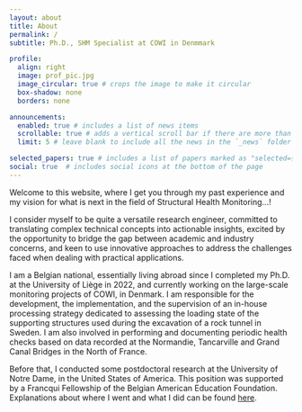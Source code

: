 ```yaml
---
layout: about
title: About
permalink: /
subtitle: Ph.D., SHM Specialist at COWI in Denmmark

profile:
  align: right
  image: prof_pic.jpg
  image_circular: true # crops the image to make it circular
  box-shadow: none
  borders: none

announcements:
  enabled: true # includes a list of news items
  scrollable: true # adds a vertical scroll bar if there are more than 3 news items
  limit: 5 # leave blank to include all the news in the `_news` folder

selected_papers: true # includes a list of papers marked as "selected={true}"
social: true  # includes social icons at the bottom of the page
---
```


Welcome to this website, where I get you through my past experience and my vision for what is next in the field of <span class="font-weight-bold">Structural Health Monitoring</span>...! 

I consider myself to be quite a versatile research engineer, committed to translating complex technical concepts into actionable insights, excited by the opportunity to bridge the gap between academic and industry concerns, and keen to use innovative approaches to address the challenges faced when dealing with practical applications.

I am a Belgian national, essentially living abroad since I completed my Ph.D. at the University of Liège in 2022, and currently working on the large-scale monitoring projects of COWI, in Denmark. I am responsible for the development, the implementation, and the supervision of an in-house processing strategy dedicated to assessing the loading state of the supporting structures used during the excavation of a rock tunnel in Sweden. I am also involved in performing and documenting periodic health checks based on data recorded at the Normandie, Tancarville and Grand Canal Bridges in the North of France. 

Before that, I conducted some postdoctoral research at the University of Notre Dame, in the United States of America. This position was supported by a Francqui Fellowship of the Belgian American Education Foundation. Explanations about where I went and what I did can be found <a href="https://www.uee.uliege.be/cms/c_8944062/en/margaux-geuzaine-researcher-in-structural-and-stochastic-dynamics-is-awarded-a-baef-fellowship-for-a-postdoctoral-stay-at-the-university-of-notre-dame"><span class="font-weight-bold">here</span></a>.
